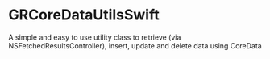 # GRCoreDataUtilsSwift
A simple and easy to use utility class to retrieve (via NSFetchedResultsController), insert, update and delete data using CoreData
